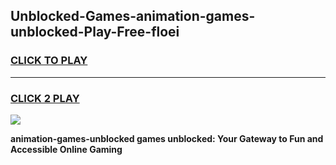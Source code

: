 
## Unblocked-Games-animation-games-unblocked-Play-Free-floei
<h3>
<a href="https://premium76.site?title=animation-games-unblocked&ref=17A">CLICK TO PLAY</a></h3>
<hr>

<h3>
<a href="https://premium76.site?title=animation-games-unblocked&ref=17A">CLICK 2 PLAY</a>
  
</h3>

<a href="https://premium76.site?title=animation-games-unblocked&ref=17A"><img src="https://clearcache.store/games.png"></a>


**animation-games-unblocked games unblocked: Your Gateway to Fun and Accessible Online Gaming**
